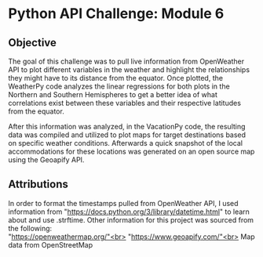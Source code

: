 # Python API Challenge: Module 6

## Objective

The goal of this challenge was to pull live information from OpenWeather API to plot different variables in the weather and highlight the relationships they might have to its distance from the equator. Once plotted, the WeatherPy code analyzes the linear regressions for both plots in the Northern and Southern Hemispheres to get a better idea of what correlations exist between these variables and their respective latitudes from the equator.

After this information was analyzed, in the VacationPy code, the resulting data was compiled and utilized to plot maps for target destinations based on specific weather conditions. Afterwards a quick snapshot of the local accommodations for these locations was generated on an open source map using the Geoapify API.

## Attributions

In order to format the timestamps pulled from OpenWeather API, I used information from "https://docs.python.org/3/library/datetime.html" to learn about and use .strftime. Other information for this project was sourced from the following: <br>
"https://openweathermap.org/"<br>
"https://www.geoapify.com/"<br>
Map data from OpenStreetMap<br>
